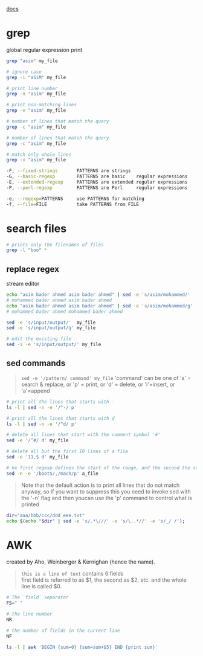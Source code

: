 [docs](https://www-users.york.ac.uk/~mijp1/teaching/2nd_year_Comp_Lab/guides/grep_awk_sed.pdf)

# grep
global regular expression print
```bash
grep "asim" my_file

# ignore case
grep -i "aSiM" my_file

# print line number
grep -n "asim" my_file

# print non-matching lines
grep -v "asim" my_file

# number of lines that match the query
grep -c "asim" my_file

# number of lines that match the query
grep -c "asim" my_file

# match only whole lines
grep -x "asim" my_file

-F, --fixed-strings       PATTERNS are strings
-G, --basic-regexp        PATTERNS are basic    regular expressions
-E, --extended-regexp     PATTERNS are extended regular expressions
-P, --perl-regexp         PATTERNS are Perl     regular expressions

-e, --regexp=PATTERNS     use PATTERNS for matching
-f, --file=FILE           take PATTERNS from FILE
```


# search files
```bash
# prints only the filenames of files
grep -l "boo" *
```


## replace regex
stream editor
```bash
echo "asim bader ahmed asim bader ahmed" | sed -e 's/asim/mohammed/'
# mohammed bader ahmed asim bader ahmed
echo "asim bader ahmed asim bader ahmed" | sed -e 's/asim/mohammed/g'
# mohammed bader ahmed mohammed bader ahmed

sed -e 's/input/output/'  my_file
sed -e 's/input/output/g' my_file

# edit the existing file
sed -i -e 's/input/output/' my_file
```

## sed commands
> `sed -e '/pattern/ command' my_file` 'command' can be one of 's' = search & replace, or 
> 'p' = print, or 'd' = delete, or 'i'=insert, or 'a'=append
```bash
# print all the lines that starts with -
ls -l | sed -n -e '/^-/ p'

# print all the lines that starts with d
ls -l | sed -n -e '/^d/ p'

# delete all lines that start with the comment symbol '#'
sed -e '/^#/ d' my_file

# delete all but the first 10 lines of a file
sed -e '11,$ d' my_file

# he first regexp defines the start of the range, and the second the stop
sed -n -e '/boot$/,/mach/p' a_file
```

>  Note that the default action is to print all lines that do not
match anyway, so if you want to suppress this you need to invoke
sed with the '-n' flag and then youcan use the 'p' command to 
control what is printed


```bash
dir="aaa/bbb/ccc/ddd_eee.txt"
echo $(echo "$dir" | sed -e 's/.*\///' -e 's/\..*//' -e 's/_/ /');
```

# AWK
created by Aho, Weinberger & Kernighan (hence the name).
> `this is a line of text` contains 6 fields    
> first field is referred to as $1, the second as $2, etc. 
> and the whole line is called $0.
```bash
# The `field` separator
FS=" "

# the line number
NR

# the number of fields in the current line
NF
```


```bash
ls -l | awk 'BEGIN {sum=0} {sum=sum+$5} END {print sum}'
```
